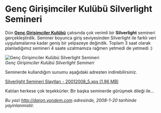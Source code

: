 # Genç Girişimciler Kulübü Silverlight Semineri 

Dün **[Genç Girişimciler Kulübü](http://www.gencgirisimciler.org/)**
çatısında çok verimli bir **Silverlight** semineri gerçekleştirdik.
Seminer boyunca giriş seviyesinden Silverlight ile farklı veri
uygulamalarına kadar geniş bir yelpazeye değindik. Toplam 3 saat olarak
planladığımız semineri 4 saate uzatmamıza rağmen yetmedi de yetmedi :)

![Genç Girişimciler Kulübü Silverlight
Semineri](../media/Genc_Girisimciler_Kulubu_Silverlight_Semineri/20012008_4.jpg)\
*Genç Girişimciler Kulübü Silverlight Semineri*

Seminerde kullandığım sunumu aşağıdaki adresten indirebilirsiniz.

[Silverlight Semineri Slaytları - 20012008\_5.xps (1.96
MB)](../media/Genc_Girisimciler_Kulubu_Silverlight_Semineri/20012008_5.xps)

Katılan herkese çok teşekkürler. Bir başka seminerde görüşmek dileği
ile...


*Bu yazi http://daron.yondem.com adresinde, 2008-1-20 tarihinde yayinlanmistir.*
